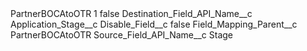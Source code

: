 <?xml version="1.0" encoding="UTF-8"?>
<CustomMetadata xmlns="http://soap.sforce.com/2006/04/metadata" xmlns:xsi="http://www.w3.org/2001/XMLSchema-instance" xmlns:xsd="http://www.w3.org/2001/XMLSchema">
    <label>PartnerBOCAtoOTR 1</label>
    <protected>false</protected>
    <values>
        <field>Destination_Field_API_Name__c</field>
        <value xsi:type="xsd:string">Application_Stage__c</value>
    </values>
    <values>
        <field>Disable_Field__c</field>
        <value xsi:type="xsd:boolean">false</value>
    </values>
    <values>
        <field>Field_Mapping_Parent__c</field>
        <value xsi:type="xsd:string">PartnerBOCAtoOTR</value>
    </values>
    <values>
        <field>Source_Field_API_Name__c</field>
        <value xsi:type="xsd:string">Stage</value>
    </values>
</CustomMetadata>
